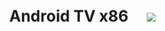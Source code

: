 # Android TV x86 &nbsp; &nbsp; [<img src="https://img.shields.io/github/downloads/MustardChef/Android-TV-x86/total?label=Total%20Downloads&style=for-the-badge"/>]()
